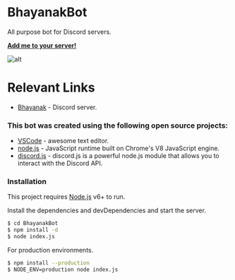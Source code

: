 # BhayanakBot

All purpose bot for Discord servers.

[**Add me to your server!**](https://discord.com/api/oauth2/authorize?client_id=470814535146536972&permissions=8&redirect_uri=https%3A%2F%2Fbhayanak-bot.herokuapp.com%2F&response_type=code&scope=bot%20guilds%20connections%20email%20identify%20messages.read)

![alt](https://i.imgur.com/CIAJAgg.jpg)

# Relevant Links

- [Bhayanak](https://discord.gg/879CFrn) - Discord server.

### This bot was created using the following open source projects:

- [VSCode](https://code.visualstudio.com/) - awesome text editor.
- [node.js](https://nodejs.org/) - JavaScript runtime built on Chrome's V8 JavaScript engine.
- [discord.js](https://discord.js.org/) - discord.js is a powerful node.js module that allows you to interact with the Discord API.

### Installation

This project requires [Node.js](https://nodejs.org/) v6+ to run.

Install the dependencies and devDependencies and start the server.

```sh
$ cd BhayanakBot
$ npm install -d
$ node index.js
```

For production environments.

```sh
$ npm install --production
$ NODE_ENV=production node index.js
```
